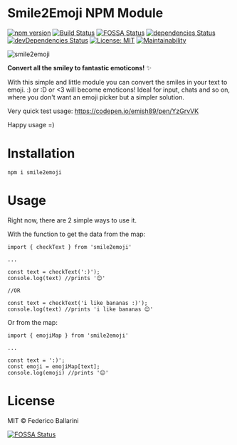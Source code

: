 # Smile2Emoji NPM Module
[![npm version](https://badge.fury.io/js/smile2emoji.svg)](https://badge.fury.io/js/smile2emoji)
[![Build Status](https://travis-ci.org/emish89/smile2emoji.svg?branch=master)](https://travis-ci.org/emish89/smile2emoji) 
[![FOSSA Status](https://app.fossa.io/api/projects/git%2Bgithub.com%2Femish89%2Fsmile2emoji.svg?type=shield)](https://app.fossa.io/projects/git%2Bgithub.com%2Femish89%2Fsmile2emoji?ref=badge_shield)
[![dependencies Status](https://david-dm.org/emish89/smile2emoji/status.svg)](https://david-dm.org/emish89/smile2emoji)
[![devDependencies Status](https://david-dm.org/emish89/smile2emoji/dev-status.svg)](https://david-dm.org/emish89/smile2emoji?type=dev)
[![License: MIT](https://img.shields.io/badge/License-MIT-blue.svg)](https://opensource.org/licenses/MIT)
[![Maintainability](https://api.codeclimate.com/v1/badges/8bdab2e8ea80f30811bd/maintainability)](https://codeclimate.com/github/emish89/smile2emoji/maintainability)

![smile2emoji](https://socialify.git.ci/emish89/smile2emoji/image?font=Raleway&forks=1&language=1&owner=1&stargazers=1&theme=Dark)

**Convert all the smiley to fantastic emoticons!** ✨

With this simple and little module you can convert the smiles in your text to emoji.
:) or :D or <3 will become emoticons!
Ideal for input, chats and so on, where you don't want an emoji picker but a simpler solution.

Very quick test usage: 
https://codepen.io/emish89/pen/YzGrvVK

Happy usage =)

# Installation

```
npm i smile2emoji
```

# Usage

Right now, there are 2 simple ways to use it.


With the function to get the data from the map:

```
import { checkText } from 'smile2emoji'

...

const text = checkText(':)');
console.log(text) //prints '😊'

//OR 

const text = checkText('i like bananas :)');
console.log(text) //prints 'i like bananas 😊'

```



Or from the map:
```
import { emojiMap } from 'smile2emoji'

...

const text = ':)';
const emoji = emojiMap[text];
console.log(emoji) //prints '😊'

```



# License

MIT © Federico Ballarini


[![FOSSA Status](https://app.fossa.io/api/projects/git%2Bgithub.com%2Femish89%2Fsmile2emoji.svg?type=large)](https://app.fossa.io/projects/git%2Bgithub.com%2Femish89%2Fsmile2emoji?ref=badge_large)
